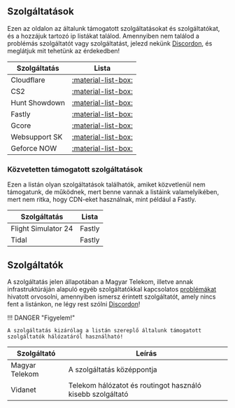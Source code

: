 ## Szolgáltatások

Ezen az oldalon az általunk támogatott szolgáltatásokat és szolgáltatókat, és a hozzájuk tartozó ip listákat találod.
Amennyiben nem találod a problémás szolgáltatót vagy szolgáltatást, jelezd nekünk [Discordon](https://discord.gg/n2WmGaEn3H), és meglátjuk mit tehetünk az érdekedben!


| Szolgáltatás   | Lista               |
| -------------- | ------------------- |
| Cloudflare     | [:material-list-box:](https://fxtelekom.org/ips/cloudflare.txt) |
| CS2            | [:material-list-box:](https://fxtelekom.org/ips/valve-cs2.txt) |
| Hunt Showdown  | [:material-list-box:](https://fxtelekom.org/ips/hunt.txt) |
| Fastly         | [:material-list-box:](https://fxtelekom.org/ips/fastly.txt) |
| Gcore          | [:material-list-box:](https://fxtelekom.org/ips/gcore.txt) |
| Websupport SK  | [:material-list-box:](https://fxtelekom.org/ips/websupportsk.txt) |
| Geforce NOW    | [:material-list-box:](https://fxtelekom.org/ips/gfn.txt) |

### Közvetetten támogatott szolgáltatások
Ezen a listán olyan szolgáltatások találhatók, amiket közvetlenül nem támogatunk, de működnek, mert benne vannak a listáink valamelyikében, mert nem ritka, hogy CDN-eket használnak, mint például a Fastly.

| Szolgáltatás   | Lista               |
| -------------- | ------------------- |
| Flight Simulator 24  | Fastly |
| Tidal    | Fastly |

## Szolgáltatók
A szolgáltatás jelen állapotában a Magyar Telekom, illetve annak infrastruktúráján alapuló egyéb szolgáltatókkal kapcsolatos [problémákat](../dtag) hivatott orvosolni, amennyiben ismersz érintett szolgáltatót, amely nincs fent a listánkon, ne légy rest szólni [Discordon](https://discord.com/invite/n2WmGaEn3H)!

!!! DANGER "Figyelem!"

    A szolgáltatás kizárólag a listán szereplő általunk támogatott szolgáltatók hálózatáról használható!

| Szolgáltató    | Leírás |
| -------------- | ---------------------------|
| Magyar Telekom | A szolgáltatás középpontja |
| Vidanet        | Telekom hálózatot és routingot használó kisebb szolgáltató |
